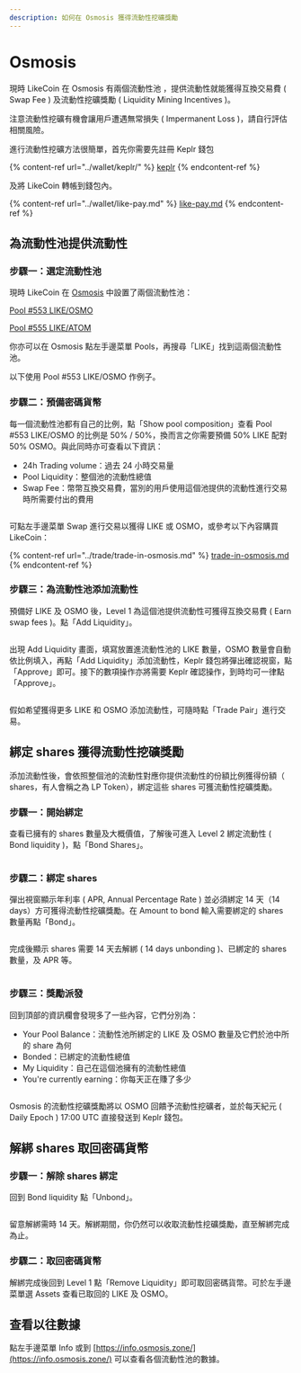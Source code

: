 ```yaml
---
description: 如何在 Osmosis 獲得流動性挖礦獎勵
---
```


# Osmosis

現時 LikeCoin 在 Osmosis 有兩個流動性池 ，提供流動性就能獲得互換交易費 ( Swap Fee ) 及流動性挖礦獎勵 ( Liquidity Mining Incentives )。

注意流動性挖礦有機會讓用戶遭遇無常損失 ( Impermanent Loss )，請自行評估相關風險。

進行流動性挖礦方法很簡單，首先你需要先註冊 Keplr 錢包

{% content-ref url="../wallet/keplr/" %}
[keplr](../wallet/keplr/)
{% endcontent-ref %}

及將 LikeCoin 轉帳到錢包內。

{% content-ref url="../wallet/like-pay.md" %}
[like-pay.md](../wallet/like-pay.md)
{% endcontent-ref %}

## 為流動性池提供流動性

### 步驟一：選定流動性池

現時 LikeCoin 在 [Osmosis](https://app.osmosis.zone/) 中設置了兩個流動性池：

[Pool #553 LIKE/OSMO](https://app.osmosis.zone/pool/553)

[Pool #555 LIKE/ATOM](https://app.osmosis.zone/pool/555)

你亦可以在 Osmosis 點左手邊菜單 Pools，再搜尋「LIKE」找到這兩個流動性池。

以下使用 Pool #553 LIKE/OSMO 作例子。

### 步驟二：預備密碼貨幣

每一個流動性池都有自己的比例，點「Show pool composition」查看 Pool #553 LIKE/OSMO 的比例是 50% / 50%，換而言之你需要預備 50% LIKE 配對 50% OSMO。與此同時亦可查看以下資訊：

* 24h Trading volume：過去 24 小時交易量
* Pool Liquidity：整個池的流動性總值
* Swap Fee：幣幣互換交易費，當別的用戶使用這個池提供的流動性進行交易時所需要付出的費用

<figure><img src="../../.gitbook/assets/Osmosis LP 1.png" alt=""><figcaption></figcaption></figure>

可點左手邊菜單 Swap 進行交易以獲得 LIKE 或 OSMO，或參考以下內容購買 LikeCoin：

{% content-ref url="../trade/trade-in-osmosis.md" %}
[trade-in-osmosis.md](../trade/trade-in-osmosis.md)
{% endcontent-ref %}

### 步驟三：為流動性池添加流動性

預備好 LIKE 及 OSMO 後，Level 1 為這個池提供流動性可獲得互換交易費 ( Earn swap fees )。點「Add Liquidity」。

<figure><img src="../../.gitbook/assets/Osmosis LP 2.png" alt=""><figcaption></figcaption></figure>

出現 Add Liquidity 畫面，填寫放置進流動性池的 LIKE 數量，OSMO 數量會自動依比例填入，再點「Add Liquidity」添加流動性，Keplr 錢包將彈出確認視窗，點「Approve」即可。接下的數項操作亦將需要 Keplr 確認操作，到時均可一律點「Approve」。

<figure><img src="../../.gitbook/assets/Osmosis LP 3.png" alt=""><figcaption></figcaption></figure>

假如希望獲得更多 LIKE 和 OSMO 添加流動性，可隨時點「Trade Pair」進行交易。

## 綁定 shares 獲得流動性挖礦獎勵

添加流動性後，會依照整個池的流動性對應你提供流動性的份額比例獲得份額（ shares，有人會稱之為 LP Token），綁定這些 shares 可獲流動性挖礦獎勵。

### 步驟一：開始綁定

查看已擁有的 shares 數量及大概價值，了解後可進入 Level 2 綁定流動性 ( Bond liquidity )，點「Bond Shares」。

<figure><img src="../../.gitbook/assets/Osmosis LP 4.png" alt=""><figcaption></figcaption></figure>

### 步驟二：綁定 shares

彈出視窗顯示年利率 ( APR, Annual Percentage Rate ) 並必須綁定 14 天（14 days）方可獲得流動性挖礦獎勵。在 Amount to bond 輸入需要綁定的 shares 數量再點「Bond」。

<figure><img src="../../.gitbook/assets/Osmosis LP 5.png" alt=""><figcaption></figcaption></figure>

完成後顯示 shares 需要 14 天去解綁 ( 14 days unbonding )、已綁定的 shares 數量，及 APR 等。

<figure><img src="../../.gitbook/assets/Osmosis LP 6.png" alt=""><figcaption></figcaption></figure>

### 步驟三：獎勵派發

回到頂部的資訊欄會發現多了一些內容，它們分別為：

* Your Pool Balance：流動性池所綁定的 LIKE 及 OSMO 數量及它們於池中所的 share 為何&#x20;
* Bonded：已綁定的流動性總值
* My Liquidity：自己在這個池擁有的流動性總值
* You're currently earning：你每天正在賺了多少

<figure><img src="../../.gitbook/assets/Osmosis LP 7.png" alt=""><figcaption></figcaption></figure>

Osmosis 的流動性挖礦獎勵將以 OSMO 回饋予流動性挖礦者，並於每天紀元 ( Daily Epoch ) 17:00 UTC 直接發送到 Keplr 錢包。

## 解綁 shares 取回密碼貨幣

### 步驟一：解除 shares 綁定

回到 Bond liquidity 點「Unbond」。

<figure><img src="../../.gitbook/assets/Osmosis LP 8.png" alt=""><figcaption></figcaption></figure>

留意解綁需時 14 天。解綁期間，你仍然可以收取流動性挖礦獎勵，直至解綁完成為止。

### 步驟二：取回密碼貨幣

解綁完成後回到 Level 1 點「Remove Liquidity」即可取回密碼貨幣。可於左手邊菜單選 Assets 查看已取回的  LIKE 及 OSMO。

## 查看以往數據

點左手邊菜單 Info 或到 [https://info.osmosis.zone/](https://info.osmosis.zone/) 可以查看各個流動性池的數據。
